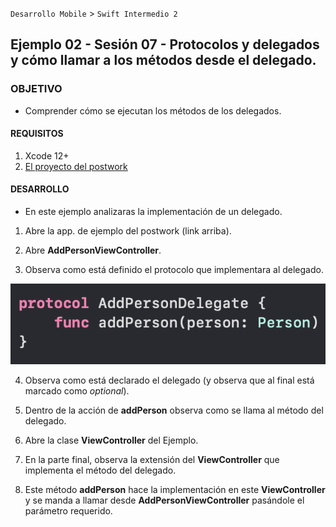 `Desarrollo Mobile` > `Swift Intermedio 2`

## Ejemplo 02 - Sesión 07 - Protocolos y delegados y cómo llamar a los métodos desde el delegado.

### OBJETIVO

- Comprender cómo se ejecutan los métodos de los delegados.

#### REQUISITOS

1. Xcode 12+
2. [El proyecto del postwork](/Postwork/EjemploDelegados)

#### DESARROLLO

* En este ejemplo analizaras la implementación de un delegado.

1. Abre la app. de ejemplo del postwork (link arriba).

2. Abre **AddPersonViewController**.

3. Observa como está definido el protocolo que implementara al delegado.

![](0.png)

4. Observa como está declarado el delegado (y observa que al final está marcado como _optional_).

5. Dentro de la acción de **addPerson** observa como se llama al método del delegado.

6. Abre la clase **ViewController** del Ejemplo.

7. En la parte final, observa la extensión del **ViewController** que implementa el método del delegado.

8. Este método **addPerson** hace la implementación en este **ViewController** y se manda a llamar desde **AddPersonViewController** pasándole el parámetro requerido.
